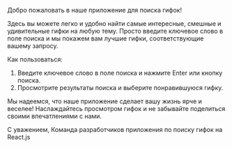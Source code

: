 Добро пожаловать в наше приложение для поиска гифок!

Здесь вы можете легко и удобно найти самые интересные, смешные и удивительные гифки на любую тему. Просто введите ключевое слово в поле поиска и мы покажем вам лучшие гифки, соответствующие вашему запросу.

Как пользоваться:
1. Введите ключевое слово в поле поиска и нажмите Enter или кнопку поиска.
2. Просмотрите результаты поиска и выберите понравившуюся гифку.

Мы надеемся, что наше приложение сделает вашу жизнь ярче и веселее! Наслаждайтесь просмотром гифок и не забывайте поделиться своими впечатлениями с нами.

С уважением,
Команда разработчиков приложения по поиску гифок на React.js
